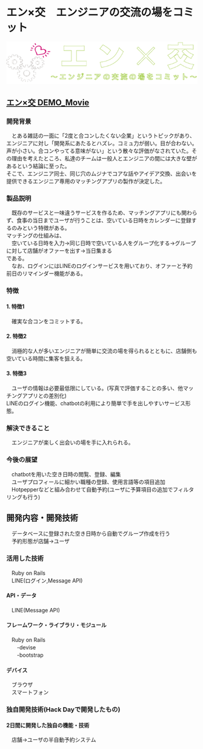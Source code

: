 # エン×交　エンジニアの交流の場をコミット

[![エン×交 DEMO_Movie](./app/assets/images/enkou_logo.png)](https://youtu.be/fgHIDS5z6AQ)

## [エン×交 DEMO_Movie](https://youtu.be/fgHIDS5z6AQ)  

### 開発背景  
　とある雑誌の一面に「2度と合コンしたくない企業」というトピックがあり、エンジニアに対し「開発系にあたるとハズレ。コミュ力が弱い。目が合わない。声が小さい。合コンやってる意味がない」という散々な評価がなされていた。その理由を考えたところ、私達のチームは一般人とエンジニアの間には大きな壁があるという結論に至った。  
そこで、エンジニア同士、同じ穴のムジナでコアな話やアイデア交換、出会いを提供できるエンジニア専用のマッチングアプリの製作が決定した。  
### 製品説明  
　既存のサービスと一味違うサービスを作るため、マッチングアプリにも関わらず、食事の当日までユーザが行うことは、空いている日時をカレンダーに登録するのみという特徴がある。  
マッチングの仕組みは、  
　空いている日時を入力→同じ日時で空いている人をグループ化する→グループに対して店舗がオファーを出す→当日集まる  
である。  
　なお、ログインにはLINEのログインサービスを用いており、オファーと予約前日のリマインダー機能がある。  
 
### 特徴  

#### 1. 特徴1  
　確実な合コンをコミットする。  

#### 2. 特徴2  
　消極的な人が多いエンジニアが簡単に交流の場を得られるとともに、店舗側も空いている時間に集客を狙える。  

#### 3. 特徴3  
　ユーザの情報は必要最低限にしている。(写真で評価することの多い、他マッチングアプリとの差別化)  
  LINEのログイン機能、chatbotの利用により簡単で手を出しやすいサービス形態。  

### 解決できること  
　エンジニアが楽しく出会いの場を手に入れられる。  

### 今後の展望  
　chatbotを用いた空き日時の閲覧、登録、編集  
　ユーザプロフィールに細かい職種の登録、使用言語等の項目追加  
　Hotpepperなどと組み合わせて自動予約(ユーザに予算項目の追加でフィルタリングも行う)  

## 開発内容・開発技術  
　データベースに登録された空き日時から自動でグループ作成を行う  
　予約形態が店舗→ユーザ  

### 活用した技術  
　Ruby on Rails  
　LINE(ログイン,Message API)  

#### API・データ  
　LINE(Message API)  

#### フレームワーク・ライブラリ・モジュール  
　Ruby on Rails  
　　-devise  
　　-bootstrap  

#### デバイス  
　ブラウザ  
　スマートフォン  

### 独自開発技術(Hack Dayで開発したもの)  
#### 2日間に開発した独自の機能・技術  
　店舗→ユーザの半自動予約システム  
